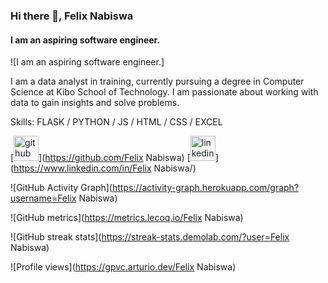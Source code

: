 ### Hi there 👋, Felix Nabiswa
#### I am an aspiring software engineer.
![I am an aspiring software engineer.]

I am a data analyst in training, currently pursuing a degree in Computer Science at Kibo School of Technology. I am passionate about working with data to gain insights and solve problems.

Skills: FLASK / PYTHON / JS / HTML / CSS / EXCEL



[<img src='https://cdn.jsdelivr.net/npm/simple-icons@3.0.1/icons/github.svg' alt='github' height='40'>](https://github.com/Felix Nabiswa)  [<img src='https://cdn.jsdelivr.net/npm/simple-icons@3.0.1/icons/linkedin.svg' alt='linkedin' height='40'>](https://www.linkedin.com/in/Felix Nabiswa/)  

![GitHub Activity Graph](https://activity-graph.herokuapp.com/graph?username=Felix Nabiswa)  

![GitHub metrics](https://metrics.lecoq.io/Felix Nabiswa)  

![GitHub streak stats](https://streak-stats.demolab.com/?user=Felix Nabiswa)  

![Profile views](https://gpvc.arturio.dev/Felix Nabiswa)  
